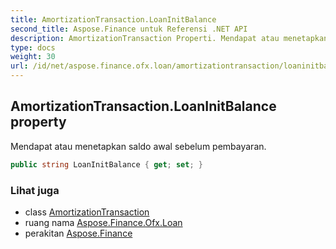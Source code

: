 ```yaml
---
title: AmortizationTransaction.LoanInitBalance
second_title: Aspose.Finance untuk Referensi .NET API
description: AmortizationTransaction Properti. Mendapat atau menetapkan saldo awal sebelum pembayaran.
type: docs
weight: 30
url: /id/net/aspose.finance.ofx.loan/amortizationtransaction/loaninitbalance/
---
```

## AmortizationTransaction.LoanInitBalance property

Mendapat atau menetapkan saldo awal sebelum pembayaran.

```csharp
public string LoanInitBalance { get; set; }
```

### Lihat juga

* class [AmortizationTransaction](../)
* ruang nama [Aspose.Finance.Ofx.Loan](../../amortizationtransaction/)
* perakitan [Aspose.Finance](../../../)


